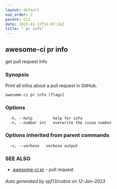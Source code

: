 ```yaml
---
layout: default
nav_order: 2
parent: CLI
date: 2023-01-12T14:07:16Z
title: " pr info"
---
```

## awesome-ci pr info

get pull request info

### Synopsis

Print all infos about a pull request in GitHub.

```
awesome-ci pr info [flags]
```

### Options

```
  -h, --help         help for info
  -n, --number int   overwrite the issue number
```

### Options inherited from parent commands

```
  -v, --verbose   verbose output
```

### SEE ALSO

* [awesome-ci pr](/commands/awesome-ci_pr/)	 - pull request

###### Auto generated by spf13/cobra on 12-Jan-2023
